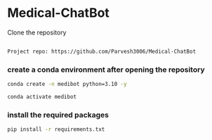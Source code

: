 # Medical-ChatBot

Clone the repository 

```bash

Project repo: https://github.com/Parvesh3006/Medical-ChatBot
```
### create a conda environment after opening the repository 

```bash
conda create -n medibot python=3.10 -y
```

```bash
conda activate medibot
```
### install the required packages

```bash
pip install -r requirements.txt




